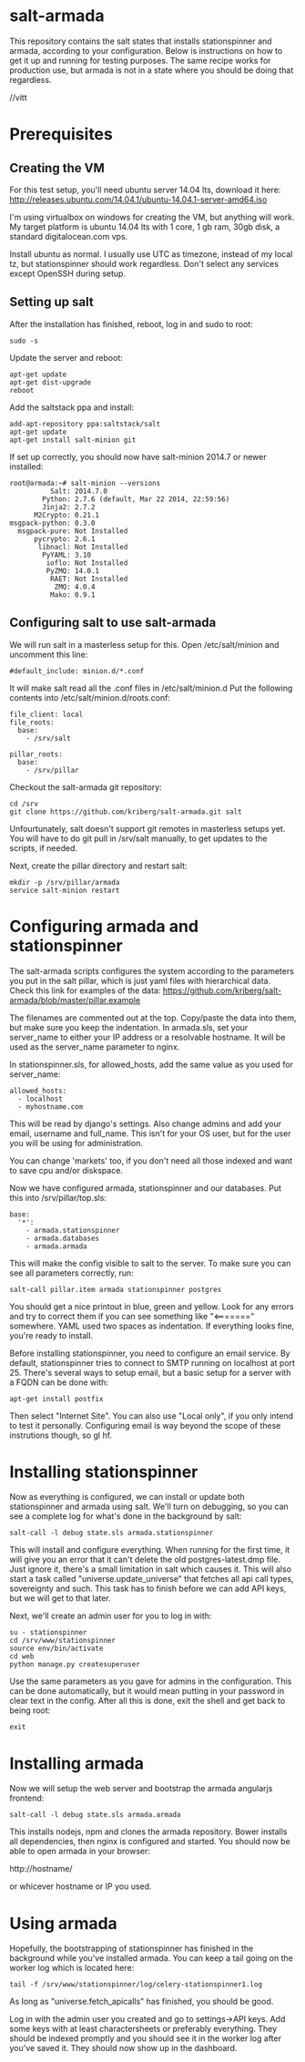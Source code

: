 salt-armada
===========

This repository contains the salt states that installs stationspinner and
armada, according to your configuration. Below is instructions on how to get it
up and running for testing purposes. The same recipe works for production use,
but armada is not in a state where you should be doing that regardless.


//vitt

Prerequisites
=============

Creating the VM
---------------

For this test setup, you'll need ubuntu server 14.04 lts, download it here:
http://releases.ubuntu.com/14.04.1/ubuntu-14.04.1-server-amd64.iso

I'm using virtualbox on windows for creating the VM, but anything will work. My
target platform is ubuntu 14.04 lts with 1 core, 1 gb ram, 30gb disk, a
standard digitalocean.com vps.

Install ubuntu as normal. I usually use UTC as timezone, instead of my local
tz, but stationspinner should work regardless. Don't select any services except
OpenSSH during setup.

Setting up salt
---------------

After the installation has finished, reboot, log in and sudo to root:

    sudo -s
  
Update the server and reboot:

    apt-get update
    apt-get dist-upgrade
    reboot
  
Add the saltstack ppa and install:

    add-apt-repository ppa:saltstack/salt
    apt-get update
    apt-get install salt-minion git
  
If set up correctly, you should now have salt-minion 2014.7 or newer installed:

    root@armada:~# salt-minion --versions
              Salt: 2014.7.0
            Python: 2.7.6 (default, Mar 22 2014, 22:59:56)
            Jinja2: 2.7.2
          M2Crypto: 0.21.1
    msgpack-python: 0.3.0
      msgpack-pure: Not Installed
          pycrypto: 2.6.1
           libnacl: Not Installed
            PyYAML: 3.10
             ioflo: Not Installed
             PyZMQ: 14.0.1
              RAET: Not Installed
               ZMQ: 4.0.4
              Mako: 0.9.1


Configuring salt to use salt-armada
-----------------------------------

We will run salt in a masterless setup for this.
Open /etc/salt/minion and uncomment this line:

    #default_include: minion.d/*.conf

It will make salt read all the .conf files in /etc/salt/minion.d
Put the following contents into /etc/salt/minion.d/roots.conf:

    file_client: local
    file_roots:
      base:
        - /srv/salt
    
    pillar_roots:
      base:
        - /srv/pillar

Checkout the salt-armada git repository:

    cd /srv
    git clone https://github.com/kriberg/salt-armada.git salt

Unfourtunately, salt doesn't support git remotes in masterless setups yet. You
will have to do git pull in /srv/salt manually, to get updates to the scripts,
if needed.

Next, create the pillar directory and restart salt:

    mkdir -p /srv/pillar/armada
    service salt-minion restart

Configuring armada and stationspinner
=====================================

The salt-armada scripts configures the system according to the parameters you
put in the salt pillar, which is just yaml files with hierarchical data. Check
this link for examples of the data:
https://github.com/kriberg/salt-armada/blob/master/pillar.example

The filenames are commented out at the top. Copy/paste the data into them, but
make sure you keep the indentation. In armada.sls, set your server_name to
either your IP address or a resolvable hostname. It will be used as the
server_name parameter to nginx.

In stationspinner.sls, for allowed_hosts, add the same value as you used for
server_name:

    allowed_hosts:
      - localhost
      - myhostname.com
    
This will be read by django's settings. Also change admins and add your email,
username and full_name. This isn't for your OS user, but for the user you will
be using for administration.

You can change 'markets' too, if you don't need all those indexed and want to
save cpu and/or diskspace.

Now we have configured armada, stationspinner and our databases. Put this into
/srv/pillar/top.sls:

    base:
      '*':
        - armada.stationspinner
        - armada.databases
        - armada.armada

This will make the config visible to salt to the server. To make sure you can
see all parameters correctly, run:

    salt-call pillar.item armada stationspinner postgres
  
You should get a nice printout in blue, green and yellow. Look for any errors
and try to correct them if you can see something like "<=======" somewhere.
YAML used two spaces as indentation. If everything looks fine, you're ready to
install.

Before installing stationspinner, you need to configure an email service.
By default, stationspinner tries to connect to SMTP running on localhost at
port 25. There's several ways to setup email, but a basic setup for a server
with a FQDN can be done with:

    apt-get install postfix

Then select "Internet Site". You can also use "Local only", if you only intend
to test it personally. Configuring email is way beyond the scope of these
instrutions though, so gl hf.

Installing stationspinner
=========================

Now as everything is configured, we can install or update both stationspinner
and armada using salt. We'll turn on debugging, so you can see a complete log
for what's done in the background by salt:

    salt-call -l debug state.sls armada.stationspinner
  
This will install and configure everything. When running for the first time, it
will give you an error that it can't delete the old postgres-latest.dmp file.
Just ignore it, there's a small limitation in salt which causes it. This will
also start a task called "universe.update_universe" that fetches all api call
types, sovereignty and such. This task has to finish before we can add API
keys, but we will get to that later.

Next, we'll create an admin user for you to log in with:

    su - stationspinner
    cd /srv/www/stationspinner
    source env/bin/activate
    cd web
    python manage.py createsuperuser 

Use the same parameters as you gave for admins in the configuration. This can
be done automatically, but it would mean putting in your password in clear text
in the config. After all this is done, exit the shell and get back to being
root:

    exit

Installing armada
=================

Now we will setup the web server and bootstrap the armada angularjs frontend:

    salt-call -l debug state.sls armada.armada
    
This installs nodejs, npm and clones the armada repository. Bower installs all
dependencies, then nginx is configured and started. You should now be able to
open armada in your browser:

http://hostname/

or whicever hostname or IP you used.

Using armada
============

Hopefully, the bootstrapping of stationspinner has finished in the background
while you've installed armada. You can keep a tail going on the worker log
which is located here:

    tail -f /srv/www/stationspinner/log/celery-stationspinner1.log

As long as "universe.fetch_apicalls" has finished, you should be good.

Log in with the admin user you created and go to settings->API keys. Add some
keys with at least charactersheets or preferably everything. They should be
indexed promptly and you should see it in the worker log after you've saved it.
They should now show up in the dashboard.
